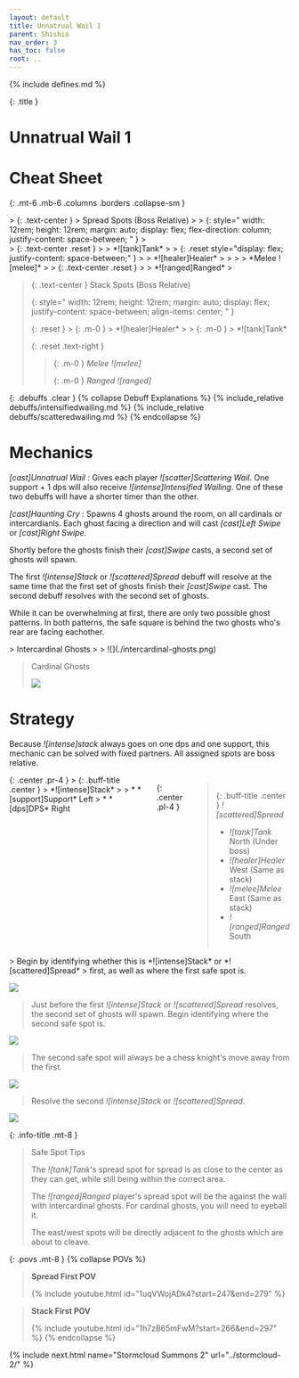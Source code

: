 ```yaml
---
layout: default
title: Unnatrual Wail 1
parent: Shishio
nav_order: 3
has_toc: false
root: ..
---
```


{% include defines.md %}

{: .title }
# Unnatrual Wail 1

# Cheat Sheet

{: .mt-6 .mb-6 .columns .borders .collapse-sm }
<div markdown="1">
> {: .text-center }
> Spread Spots (Boss Relative)
>
> {: style="
    width: 12rem;
    height: 12rem;
    margin: auto;
    display: flex;
    flex-direction: column;
    justify-content: space-between;
" }
> <div markdown="1">
> {: .text-center .reset }
> > *![tank]Tank*
>
> {: .reset style="display: flex; justify-content: space-between;" }
> > *![healer]Healer*
> >
> > *Melee ![melee]*
>
> {: .text-center .reset }
> > *![ranged]Ranged*
> </div>

> {: .text-center }
> Stack Spots (Boss Relative)
>
> {: style="
    width: 12rem;
    height: 12rem;
    margin: auto;
    display: flex;
    justify-content: space-between;
    align-items: center;
" }
> <div markdown="1">
> {: .reset }
> > {: .m-0 }
> > *![healer]Healer*
> >
> > {: .m-0 }
> > *![tank]Tank*
>
> {: .reset .text-right }
> > {: .m-0 }
> > *Melee ![melee]*
> >
> > {: .m-0 }
> > *Ranged ![ranged]*
> </div>
</div>

{: .debuffs .clear }
{% collapse Debuff Explanations %}
{% include_relative debuffs/intensifiedwailing.md %}
{% include_relative debuffs/scatteredwailing.md %}
{% endcollapse %}

# Mechanics

*[cast]Unnatrual Wail*
: Gives each player *![scatter]Scattering Wail*. One support + 1 dps will also
  receive *![intense]Intensified Wailing*. One of these two debuffs will have
  a shorter timer than the other.

*[cast]Haunting Cry*
: Spawns 4 ghosts around the room, on all cardinals or intercardianls. Each
  ghost facing a direction and will cast *[cast]Left Swipe* or
  *[cast]Right Swipe*.

Shortly before the ghosts finish their *[cast]Swipe* casts, a second set of
ghosts will spawn.

The first *![intense]Stack* or *![scattered]Spread* debuff will resolve at the
same time that the first set of ghosts finish their *[cast]Swipe* cast. The
second debuff resolves with the second set of ghosts.

While it can be overwhelming at first, there are only two possible ghost
patterns. In both patterns, the safe square is behind the two ghosts who's
rear are facing eachother.

<div class="timeline" markdown="1">
> Intercardinal Ghosts
>
> ![](./intercardinal-ghosts.png)

> Cardinal Ghosts
>
> ![](./cardinal-ghosts.png)
</div>

# Strategy

Because *![intense]stack* always goes on one dps and one support, this mechanic
can be solved with fixed partners. All assigned spots are boss relative.

<div class="columns borders mb-4 collapse-sm" style="align-items: inherit" markdown="1">
{: .center .pr-4 }
> {: .buff-title .center }
> *![intense]Stack*
>
> * *[support]Support* Left
> * *[dps]DPS* Right

{: .center .pl-4 }
> {: .buff-title .center }
> *![scattered]Spread*
> * *![tank]Tank* North (Under boss)
> * *![healer]Healer* West (Same as stack)
> * *![melee]Melee* East (Same as stack)
> * *![ranged]Ranged* South
</div>

<div class="mechanics" markdown="1">
> Begin by identifying whether this is *![intense]Stack* or *![scattered]Spread*
> first, as well as where the first safe spot is.

![](./timeline-1.png)

> Just before the first *![intense]Stack* or *![scattered]Spread* resolves, the
> second set of ghosts will spawn. Begin identifying where the second safe spot
> is.

![](./timeline-2.png)

> The second safe spot will always be a chess knight's move away from the first.

![](./timeline-3.png)

> Resolve the second *![intense]Stack* or *![scattered]Spread*.

![](./timeline-4.png)
</div>

{: .info-title .mt-8 }
> Safe Spot Tips
>
> The *![tank]Tank*'s spread spot for spread is as close to the center as they
> can get, while still being within the correct area.
>
> The *![ranged]Ranged* player's spread spot will be the against the wall with
> intercardinal ghosts. For cardinal ghosts, you will need to eyeball it.
>
> The east/west spots will be directly adjacent to the ghosts which are about
> to cleave.

{: .povs .mt-8 }
{% collapse POVs %}
> **Spread First POV**
>
> {% include youtube.html id="1uqVWojADk4?start=247&end=279" %}

> **Stack First POV**
>
> {% include youtube.html id="1h7zB65mFwM?start=266&end=297" %}
{% endcollapse %}

{% include next.html name="Stormcloud Summons 2" url="../stormcloud-2/" %}
